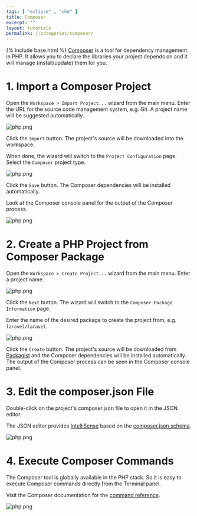 ```yaml
---
tags: [ "eclipse" , "che" ]
title: Composer
excerpt: ""
layout: tutorials
permalink: /:categories/composer/
---
```

{% include base.html %}
[Composer](https://getcomposer.org/) is a tool for dependency management in PHP. It allows you to declare the libraries your project depends on and it will manage (install/update) them for you.

# 1. Import a Composer Project

Open the `Workspace > Import Project...` wizard from the main menu. Enter the URL for the source code management system, e.g. Git.
A project name will be suggested automatically.

![php.png]({{base}}{{site.links["composer-project-import.png"]}})

Click the `Import` button. The project's source will be downloaded into the workspace.

When done, the wizard will switch to the `Project Configuration` page. Select the `Composer` project type.

![php.png]({{base}}{{site.links["composer-project-config.png"]}})

Click the `Save` button. The Composer dependencies will be installed automatically. 

Look at the Composer console panel for the output of the Composer process.

![php.png]({{base}}{{site.links["composer-output.png"]}})

# 2. Create a PHP Project from Composer Package

Open the `Workspace > Create Project...` wizard from the main menu. Enter a project name.

![php.png]({{base}}{{site.links["composer-project-create.png"]}})

Click the `Next` button. The wizard will switch to the `Composer Package Information` page.

Enter the name of the desired package to create the project from, e.g. `laravel/laravel`.

![php.png]({{base}}{{site.links["composer-project-package.png"]}})

Click the `Create` button. The project's source will be downloaded from [Packagist](https://packagist.org/) and the Composer dependencies will be installed automatically. The output of the Composer process can be seen in the Composer console panel.

# 3. Edit the composer.json File

Double-click on the project's composer.json file to open it in the JSON editor.

The JSON editor provides [IntelliSense]({{base}}{{site.links["ide-intellisense"]}}) based on the [composer.json schema](https://getcomposer.org/doc/04-schema.md).

![php.png]({{base}}{{site.links["composer-editor-intellisense.png"]}})

# 4. Execute Composer Commands

The Composer tool is globally available in the PHP stack. So it is easy to execute Composer commands directly from the Terminal panel.

Visit the Composer documentation for the [command reference](https://getcomposer.org/doc/03-cli.md).

![php.png]({{base}}{{site.links["composer-terminal.png"]}})



